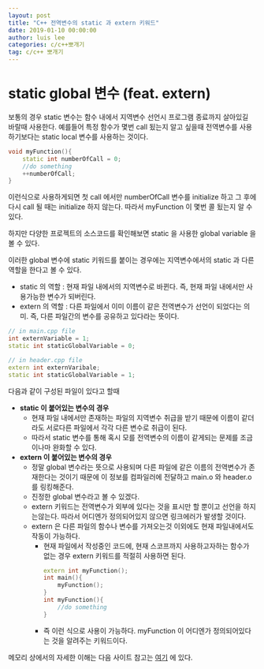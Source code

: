 ```yaml
---
layout: post
title: "C++ 전역변수의 static 과 extern 키워드"
date: 2019-01-10 00:00:00
author: luis lee
categories: c/c++뽀개기
tag: c/c++ 뽀개기
---
```


# static global 변수 (feat. extern)

보통의 경우 static 변수는 함수 내에서 지역변수 선언시 프로그램 종료까지 살아있길 바랄때 사용한다. 예를들어 특정 함수가 몇번 call 됬는지 알고 싶을때 전역변수를 사용하기보다는 static local 변수를 사용하는 것이다.

```cpp
void myFunction(){
    static int numberOfCall = 0;
    //do something
    ++numberOfCall;
}
```

이런식으로 사용하게되면 첫 call 에서만 numberOfCall 변수를 initialize 하고 그 후에 다시 call 될 때는 initialize 하지 않는다. 따라서 myFunction 이 몇번 콜 됬는지 알 수 있다.

하지만 다양한 프로젝트의 소스코드를 확인해보면 static 을 사용한 global variable 을 볼 수 있다.

이러한 global 변수에 static 키워드를 붙이는 경우에는 지역변수에서의 static 과 다른 역할을 한다고 볼 수 있다.

- static 의 역할 : 현재 파일 내에서의 지역변수로 바뀐다. 
즉, 현재 파일 내에서만 사용가능한 변수가 되버린다.
- extern 의 역할 : 다른 파일에서 이미 이름이 같은 전역변수가 선언이 되었다는 의미.
즉, 다른 파일간의 변수를 공유하고 있다라는 뜻이다.
```cpp
// in main.cpp file
int externVariable = 1;
static int staticGlobalVariable = 0;
```
```cpp
// in header.cpp file
extern int externVaribale;
static int staticGlobalVariable = 1;
```
다음과 같이 구성된 파일이 있다고 할때

- **static 이 붙어있는 변수의 경우**
    - 현재 파일 내에서만 존재하는 파일의 지역변수 취급을 받기 때문에 이름이 같더라도 서로다른 파일에서 각각 다른 변수로 취급이 된다.
    - 따라서 static 변수를 통해 혹시 모를 전역변수의 이름이 같게되는 문제를 조금이나마 완화할 수 있다.
- **extern 이 붙어있는 변수의 경우**
    - 정말 global 변수라는 뜻으로 사용되며 다른 파일에 같은 이름의 전역변수가 존재한다는 것이기 때문에 이 정보를 컴파일러에 전달하고 main.o 와 header.o 를 링킹해준다.
    - 진정한 global 변수라고 볼 수 있겠다.
    - extern 키워드는 전역변수가 외부에 있다는 것을 표시만 할 뿐이고 선언을 하지는않는다. 따라서 어디엔가 정의되어있지 않으면 링크에러가 발생할 것이다.
    - extern 은 다른 파일의 함수나 변수를 가져오는것 이외에도 현재 파일내에서도 작동이 가능하다.
        - 현재 파일에서 작성중인 코드에, 현재 스코프까지 사용하고자하는 함수가 없는 경우 extern 키워드를 적절히 사용하면 된다.
            ```cpp
            extern int myFunction();
            int main(){
            	myFunction();
            }
            int myFunction(){
            	//do something
            }
            ```
        - 즉 이런 식으로 사용이 가능하다. myFunction 이 어디엔가 정의되어있다는 것을 알려주는 키워드이다.

메모리 상에서의 자세한 이해는 다음 사이트 참고는 [여기](http://chfhrqnfrhc.tistory.com/entry/%EC%A0%84%EC%97%AD%EB%B3%80%EC%88%98%EC%99%80-%EC%A0%84%EC%A0%81%EB%B3%80%EC%88%98) 에 있다.
